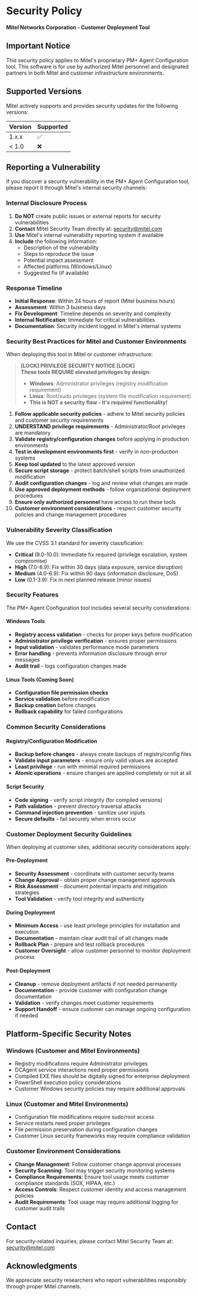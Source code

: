 # Security Policy

**Mitel Networks Corporation - Customer Deployment Tool**

## Important Notice
This security policy applies to Mitel's proprietary PM+ Agent Configuration tool. This software is for use by authorized Mitel personnel and designated partners in both Mitel and customer infrastructure environments.

## Supported Versions

Mitel actively supports and provides security updates for the following versions:

| Version | Supported          |
| ------- | ------------------ |
| 1.x.x   | :white_check_mark: |
| < 1.0   | :x:                |

## Reporting a Vulnerability

If you discover a security vulnerability in the PM+ Agent Configuration tool, please report it through Mitel's internal security channels:

### Internal Disclosure Process

1. **Do NOT** create public issues or external reports for security vulnerabilities
2. **Contact** Mitel Security Team directly at: security@mitel.com
3. **Use** Mitel's internal vulnerability reporting system if available
4. **Include** the following information:
   - Description of the vulnerability
   - Steps to reproduce the issue
   - Potential impact assessment
   - Affected platforms (Windows/Linux)
   - Suggested fix (if available)

### Response Timeline

- **Initial Response**: Within 24 hours of report (Mitel business hours)
- **Assessment**: Within 3 business days
- **Fix Development**: Timeline depends on severity and complexity
- **Internal Notification**: Immediate for critical vulnerabilities
- **Documentation**: Security incident logged in Mitel's internal systems

### Security Best Practices for Mitel and Customer Environments

When deploying this tool in Mitel or customer infrastructure:

> **[LOCK] PRIVILEGE SECURITY NOTICE [LOCK]**  
> **These tools REQUIRE elevated privileges by design:**
> - **Windows**: Administrator privileges (registry modification requirement)
> - **Linux**: Root/sudo privileges (system file modification requirement)
> - **This is NOT a security flaw - it's required functionality!**

1. **Follow applicable security policies** - adhere to Mitel security policies and customer security requirements
2. **UNDERSTAND privilege requirements** - Administrator/Root privileges are mandatory
3. **Validate registry/configuration changes** before applying in production environments
4. **Test in development environments first** - verify in non-production systems
5. **Keep tool updated** to the latest approved version
6. **Secure script storage** - protect batch/shell scripts from unauthorized modification
7. **Audit configuration changes** - log and review what changes are made
8. **Use approved deployment methods** - follow organizational deployment procedures
9. **Ensure only authorized personnel** have access to run these tools
10. **Customer environment considerations** - respect customer security policies and change management procedures

### Vulnerability Severity Classification

We use the CVSS 3.1 standard for severity classification:

- **Critical** (9.0-10.0): Immediate fix required (privilege escalation, system compromise)
- **High** (7.0-8.9): Fix within 30 days (data exposure, service disruption)
- **Medium** (4.0-6.9): Fix within 90 days (information disclosure, DoS)
- **Low** (0.1-3.9): Fix in next planned release (minor issues)

### Security Features

The PM+ Agent Configuration tool includes several security considerations:

#### Windows Tools
- **Registry access validation** - checks for proper keys before modification
- **Administrator privilege verification** - ensures proper permissions
- **Input validation** - validates performance mode parameters
- **Error handling** - prevents information disclosure through error messages
- **Audit trail** - logs configuration changes made

#### Linux Tools (Coming Soon)
- **Configuration file permission checks**
- **Service validation** before modification
- **Backup creation** before changes
- **Rollback capability** for failed configurations

### Common Security Considerations

#### Registry/Configuration Modification
- **Backup before changes** - always create backups of registry/config files
- **Validate input parameters** - ensure only valid values are accepted
- **Least privilege** - run with minimal required permissions
- **Atomic operations** - ensure changes are applied completely or not at all

#### Script Security
- **Code signing** - verify script integrity (for compiled versions)
- **Path validation** - prevent directory traversal attacks
- **Command injection prevention** - sanitize user inputs
- **Secure defaults** - fail securely when errors occur

### Customer Deployment Security Guidelines

When deploying at customer sites, additional security considerations apply:

#### Pre-Deployment
- **Security Assessment** - coordinate with customer security teams
- **Change Approval** - obtain proper change management approvals
- **Risk Assessment** - document potential impacts and mitigation strategies
- **Tool Validation** - verify tool integrity and authenticity

#### During Deployment
- **Minimum Access** - use least privilege principles for installation and execution
- **Documentation** - maintain clear audit trail of all changes made
- **Rollback Plan** - prepare and test rollback procedures
- **Customer Oversight** - allow customer personnel to monitor deployment process

#### Post-Deployment
- **Cleanup** - remove deployment artifacts if not needed permanently
- **Documentation** - provide customer with configuration change documentation
- **Validation** - verify changes meet customer requirements
- **Support Handoff** - ensure customer can manage ongoing configuration if needed

## Platform-Specific Security Notes

### Windows (Customer and Mitel Environments)
- Registry modifications require Administrator privileges
- DCAgent service interactions need proper permissions
- Compiled EXE files should be digitally signed for enterprise deployment
- PowerShell execution policy considerations
- Customer Windows security policies may require additional approvals

### Linux (Customer and Mitel Environments)
- Configuration file modifications require sudo/root access
- Service restarts need proper privileges
- File permission preservation during configuration changes
- Customer Linux security frameworks may require compliance validation

### Customer Environment Considerations
- **Change Management**: Follow customer change approval processes
- **Security Scanning**: Tool may trigger security monitoring systems
- **Compliance Requirements**: Ensure tool usage meets customer compliance standards (SOX, HIPAA, etc.)
- **Access Controls**: Respect customer identity and access management policies
- **Audit Requirements**: Tool usage may require additional logging for customer audit trails

## Contact

For security-related inquiries, please contact Mitel Security Team at: security@mitel.com

## Acknowledgments

We appreciate security researchers who report vulnerabilities responsibly through proper Mitel channels.
